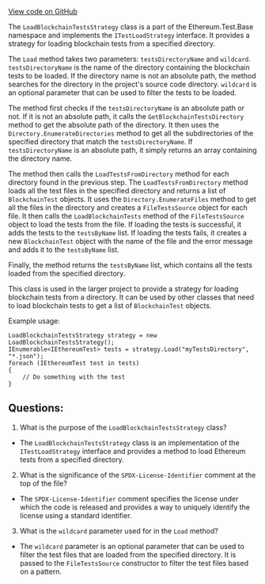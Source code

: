 [View code on GitHub](https://github.com/NethermindEth/nethermind/src/Nethermind/Ethereum.Test.Base/LoadBlockchainTestsStrategy.cs)

The `LoadBlockchainTestsStrategy` class is a part of the Ethereum.Test.Base namespace and implements the `ITestLoadStrategy` interface. It provides a strategy for loading blockchain tests from a specified directory. 

The `Load` method takes two parameters: `testsDirectoryName` and `wildcard`. `testsDirectoryName` is the name of the directory containing the blockchain tests to be loaded. If the directory name is not an absolute path, the method searches for the directory in the project's source code directory. `wildcard` is an optional parameter that can be used to filter the tests to be loaded. 

The method first checks if the `testsDirectoryName` is an absolute path or not. If it is not an absolute path, it calls the `GetBlockchainTestsDirectory` method to get the absolute path of the directory. It then uses the `Directory.EnumerateDirectories` method to get all the subdirectories of the specified directory that match the `testsDirectoryName`. If `testsDirectoryName` is an absolute path, it simply returns an array containing the directory name. 

The method then calls the `LoadTestsFromDirectory` method for each directory found in the previous step. The `LoadTestsFromDirectory` method loads all the test files in the specified directory and returns a list of `BlockchainTest` objects. It uses the `Directory.EnumerateFiles` method to get all the files in the directory and creates a `FileTestsSource` object for each file. It then calls the `LoadBlockchainTests` method of the `FileTestsSource` object to load the tests from the file. If loading the tests is successful, it adds the tests to the `testsByName` list. If loading the tests fails, it creates a new `BlockchainTest` object with the name of the file and the error message and adds it to the `testsByName` list. 

Finally, the method returns the `testsByName` list, which contains all the tests loaded from the specified directory. 

This class is used in the larger project to provide a strategy for loading blockchain tests from a directory. It can be used by other classes that need to load blockchain tests to get a list of `BlockchainTest` objects. 

Example usage:

```
LoadBlockchainTestsStrategy strategy = new LoadBlockchainTestsStrategy();
IEnumerable<IEthereumTest> tests = strategy.Load("myTestsDirectory", "*.json");
foreach (IEthereumTest test in tests)
{
    // Do something with the test
}
```
## Questions: 
 1. What is the purpose of the `LoadBlockchainTestsStrategy` class?
- The `LoadBlockchainTestsStrategy` class is an implementation of the `ITestLoadStrategy` interface and provides a method to load Ethereum tests from a specified directory.

2. What is the significance of the `SPDX-License-Identifier` comment at the top of the file?
- The `SPDX-License-Identifier` comment specifies the license under which the code is released and provides a way to uniquely identify the license using a standard identifier.

3. What is the `wildcard` parameter used for in the `Load` method?
- The `wildcard` parameter is an optional parameter that can be used to filter the test files that are loaded from the specified directory. It is passed to the `FileTestsSource` constructor to filter the test files based on a pattern.